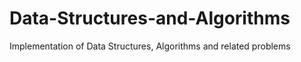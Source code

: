 # Data-Structures-and-Algorithms
Implementation of Data Structures, Algorithms and related problems 
